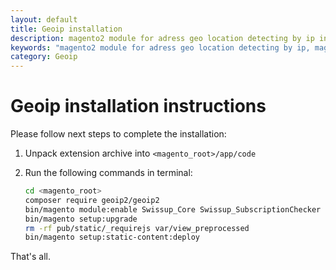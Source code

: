 ```yaml
---
layout: default
title: Geoip installation
description: magento2 module for adress geo location detecting by ip installation
keywords: "magento2 module for adress geo location detecting by ip, magento geoip module installation "
category: Geoip
---
```


# Geoip installation instructions

Please follow next steps to complete the installation:

 1. Unpack extension archive into `<magento_root>/app/code`
 2. Run the following commands in terminal:

    ```bash
    cd <magento_root>
    composer require geoip2/geoip2
    bin/magento module:enable Swissup_Core Swissup_SubscriptionChecker Swissup_Geoip
    bin/magento setup:upgrade
    rm -rf pub/static/_requirejs var/view_preprocessed
    bin/magento setup:static-content:deploy
    ```

That's all.
